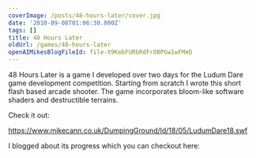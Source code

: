 ```yaml
---
coverImage: /posts/48-hours-later/cover.jpg
date: '2010-09-08T01:06:30.000Z'
tags: []
title: 48 Hours Later
oldUrl: /games/48-hours-later
openAIMikesBlogFileId: file-X9KebFURbRdFrOBPGw1wFMeD
---
```


48 Hours Later is a game I developed over two days for the Ludum Dare game development competition. Starting from scratch I wrote this short flash based arcade shooter. The game incorporates bloom-like software shaders and destructible terrains.

<!-- more -->

Check it out:

https://www.mikecann.co.uk/DumpingGround/ld/18/05/LudumDare18.swf

I blogged about its progress which you can checkout here:

